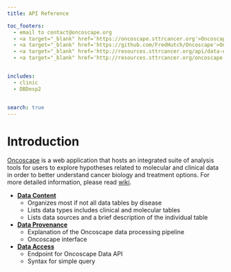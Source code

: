 ```yaml
---
title: API Reference

toc_footers:
  - email to contact@oncoscape.org
  - <a target="_blank" href='https://oncoscape.sttrcancer.org'>Oncoscape</a>
  - <a target="_blank" href='https://github.com/FredHutch/Oncoscape'>Oncoscape Github Site</a>
  - <a target="_blank" href='http://resources.sttrcancer.org/api/data-explorer/'>Oncoscape Data API Explorer</a>
  - <a target="_blank" href='http://resources.sttrcancer.org/oncoscape'>Oncoscape Tool Documentation</a>


includes:
  - clinic
  - DBDesp2


search: true
---
```


# Introduction

[Oncoscape](https://oncoscape.sttrcancer.org/#/) is a web application that hosts an integrated suite of analysis tools for users to explore hypotheses related to molecular and clinical data in order to better understand cancer biology and treatment options. For more detailed information, please read [wiki](https://github.com/FredHutch/Oncoscape).

* <a href='#data-content'>**Data Content**</a>
  * Organizes most if not all data tables by disease
  * Lists data types includes clinical and molecular tables
  * Lists data sources and a brief description of the individual table
* <a href='#data-provenance'>**Data Provenance**</a>
  * Explanation of the Oncoscape data processing pipeline
  * Oncoscape interface
* <a href='#data-access'>**Data Access**</a>
  * Endpoint for Oncoscape Data API
  * Syntax for simple query


